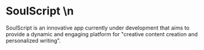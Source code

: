 # SoulScript \n
SoulScript is an innovative app currently under development that aims to provide a dynamic and engaging platform for "creative content creation and personalized writing". 
